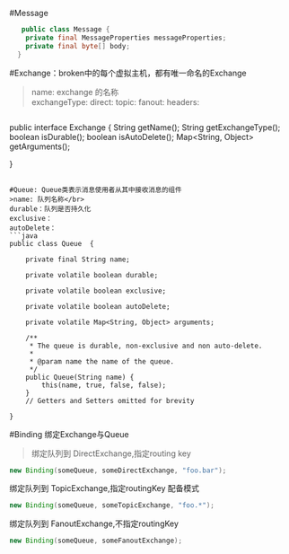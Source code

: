 
#Message
```Java 
   public class Message {
    private final MessageProperties messageProperties;
    private final byte[] body;
  }
```

#Exchange：broken中的每个虚拟主机，都有唯一命名的Exchange
>name: exchange 的名称</br>
exchangeType: 
direct: 
topic: 
fanout:
headers:

>```Java 
 public interface Exchange {
    String getName();
    String getExchangeType();
    boolean isDurable();
    boolean isAutoDelete();
    Map<String, Object> getArguments();

}
```  

#Queue: Queue类表示消息使用者从其中接收消息的组件
>name: 队列名称</br>
durable：队列是否持久化
exclusive： 
autoDelete：
```java
public class Queue  {

    private final String name;

    private volatile boolean durable;

    private volatile boolean exclusive;

    private volatile boolean autoDelete;

    private volatile Map<String, Object> arguments;

    /**
     * The queue is durable, non-exclusive and non auto-delete.
     *
     * @param name the name of the queue.
     */
    public Queue(String name) {
        this(name, true, false, false);
    }
    // Getters and Setters omitted for brevity

}
```

#Binding 绑定Exchange与Queue
>绑定队列到 DirectExchange,指定routing key
```Java
new Binding(someQueue, someDirectExchange, "foo.bar");
```
绑定队列到 TopicExchange,指定routingKey 配备模式
```Java
new Binding(someQueue, someTopicExchange, "foo.*");
```
绑定队列到 FanoutExchange,不指定routingKey
```Java
new Binding(someQueue, someFanoutExchange);
```
